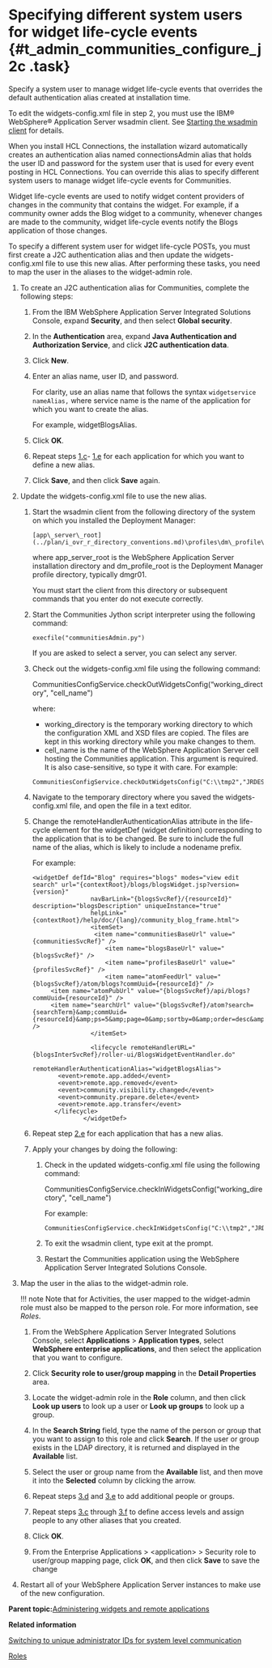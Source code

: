 # Specifying different system users for widget life-cycle events {#t_admin_communities_configure_j2c .task}

Specify a system user to manage widget life-cycle events that overrides the default authentication alias created at installation time.

To edit the widgets-config.xml file in step 2, you must use the IBM® WebSphere® Application Server wsadmin client. See [Starting the wsadmin client](t_admin_wsadmin_starting.md) for details.

When you install HCL Connections, the installation wizard automatically creates an authentication alias named connectionsAdmin alias that holds the user ID and password for the system user that is used for every event posting in HCL Connections. You can override this alias to specify different system users to manage widget life-cycle events for Communities.

Widget life-cycle events are used to notify widget content providers of changes in the community that contains the widget. For example, if a community owner adds the Blog widget to a community, whenever changes are made to the community, widget life-cycle events notify the Blogs application of those changes.

To specify a different system user for widget life-cycle POSTs, you must first create a J2C authentication alias and then update the widgets-config.xml file to use this new alias. After performing these tasks, you need to map the user in the aliases to the widget-admin role.

1.  To create an J2C authentication alias for Communities, complete the following steps:

    1.  From the IBM WebSphere Application Server Integrated Solutions Console, expand **Security**, and then select **Global security**.

    2.  In the **Authentication** area, expand **Java Authentication and Authorization Service**, and click **J2C authentication data**.

    3.  Click **New**.

    4.  Enter an alias name, user ID, and password.

        For clarity, use an alias name that follows the syntax `widgetservice nameAlias,` where service name is the name of the application for which you want to create the alias.

        For example, widgetBlogsAlias.

    5.  Click **OK**.

    6.  Repeat steps [1.c](#substepc)- [1.e](#substepe) for each application for which you want to define a new alias.

    7.  Click **Save**, and then click **Save** again.

2.  Update the widgets-config.xml file to use the new alias.

    1.  Start the wsadmin client from the following directory of the system on which you installed the Deployment Manager:

        ```
        [app\_server\_root](../plan/i_ovr_r_directory_conventions.md)\profiles\dm\_profile\_root\bin
        ```

        where app\_server\_root is the WebSphere Application Server installation directory and dm\_profile\_root is the Deployment Manager profile directory, typically dmgr01.

        You must start the client from this directory or subsequent commands that you enter do not execute correctly.

    2.  Start the Communities Jython script interpreter using the following command:

        ```
        execfile("communitiesAdmin.py")
        ```

        If you are asked to select a server, you can select any server.

    3.  Check out the widgets-config.xml file using the following command:

        CommunitiesConfigService.checkOutWidgetsConfig\(“working\_directory", "cell\_name"\)

        where:

        -   working\_directory is the temporary working directory to which the configuration XML and XSD files are copied. The files are kept in this working directory while you make changes to them.
        -   cell\_name is the name of the WebSphere Application Server cell hosting the Communities application. This argument is required. It is also case-sensitive, so type it with care.
        For example:

        ```
        CommunitiesConfigService.checkOutWidgetsConfig("C:\\tmp2","JRDESKTOP1Node01Cell")
        ```

    4.  Navigate to the temporary directory where you saved the widgets-config.xml file, and open the file in a text editor.

    5.  Change the remoteHandlerAuthenticationAlias attribute in the life-cycle element for the widgetDef \(widget definition\) corresponding to the application that is to be changed. Be sure to include the full name of the alias, which is likely to include a nodename prefix.

        For example:

        ```
        <widgetDef defId="Blog" requires="blogs" modes="view edit search" url="{contextRoot}/blogs/blogsWidget.jsp?version={version}"
                        navBarLink="{blogsSvcRef}/{resourceId}" description="blogsDescription" uniqueInstance="true"
                        helpLink="{contextRoot}/help/doc/{lang}/community_blog_frame.html">
                        <itemSet>
                         <item name="communitiesBaseUrl" value="{communitiesSvcRef}" />
                            <item name="blogsBaseUrl" value="{blogsSvcRef}" />
                            <item name="profilesBaseUrl" value="{profilesSvcRef}" />
                            <item name="atomFeedUrl" value="{blogsSvcRef}/atom/blogs?commUuid={resourceId}" />
             <item name="atomPubUrl" value="{blogsSvcRef}/api/blogs?commUuid={resourceId}" />
             <item name="searchUrl" value="{blogsSvcRef}/atom?search={searchTerm}&amp;commUuid={resourceId}&amp;ps=5&amp;page=0&amp;sortby=0&amp;order=desc&amp;lang=en" />
                        </itemSet>
                        
                        <lifecycle remoteHandlerURL="{blogsInterSvcRef}/roller-ui/BlogsWidgetEventHandler.do" 
                         remoteHandlerAuthenticationAlias="widgetBlogsAlias">
               <event>remote.app.added</event> 
               <event>remote.app.removed</event> 
               <event>community.visibility.changed</event> 
               <event>community.prepare.delete</event> 
               <event>remote.app.transfer</event>
              </lifecycle>                              
                      </widgetDef>
        ```

    6.  Repeat step [2.e](#substep2b) for each application that has a new alias.

    7.  Apply your changes by doing the following:

        1.  Check in the updated widgets-config.xml file using the following command:

            CommunitiesConfigService.checkInWidgetsConfig\(“working\_directory", "cell\_name"\)

            For example:

            ```
            CommunitiesConfigService.checkInWidgetsConfig("C:\\tmp2","JRDESKTOP1Node01Cell")
            ```

        2.  To exit the wsadmin client, type exit at the prompt.
        3.  Restart the Communities application using the WebSphere Application Server Integrated Solutions Console.
3.  Map the user in the alias to the widget-admin role.

    !!! note
    Note that for Activities, the user mapped to the widget-admin role must also be mapped to the person role. For more information, see *Roles*.

    1.  From the WebSphere Application Server Integrated Solutions Console, select **Applications** \> **Application types**, select **WebSphere enterprise applications**, and then select the application that you want to configure.

    2.  Click **Security role to user/group mapping** in the **Detail Properties** area.

    3.  Locate the widget-admin role in the **Role** column, and then click **Look up users** to look up a user or **Look up groups** to look up a group.

    4.  In the **Search String** field, type the name of the person or group that you want to assign to this role and click **Search**. If the user or group exists in the LDAP directory, it is returned and displayed in the **Available** list.

    5.  Select the user or group name from the **Available** list, and then move it into the **Selected** column by clicking the arrow.

    6.  Repeat steps [3.d](#substep3d) and [3.e](#substep3e) to add additional people or groups.

    7.  Repeat steps [3.c](#substep3c) through [3.f](#substep3f) to define access levels and assign people to any other aliases that you created.

    8.  Click **OK**.

    9.  From the Enterprise Applications \> <application\> \> Security role to user/group mapping page, click **OK**, and then click **Save** to save the change

4.  Restart all of your WebSphere Application Server instances to make use of the new configuration.


**Parent topic:**[Administering widgets and remote applications](../admin/c_admin_communities_administering_widgets.md)

**Related information**  


[Switching to unique administrator IDs for system level communication](../admin/t_admin_common_add_j2c_auth.md)

[Roles](../admin/r_admin_common_user_roles.md)

